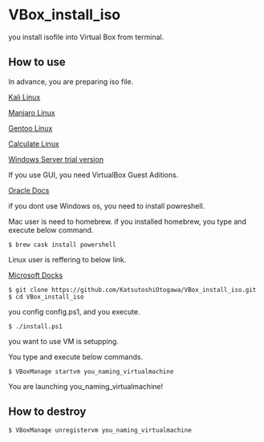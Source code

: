 # VBox_install_iso
you install isofile into Virtual Box from terminal.

## How to use

In advance, you are preparing iso file.

[Kali Linux](https://www.kali.org/)

[Manjaro Linux](https://manjaro.org/)

[Gentoo Linux](https://www.gentoo.org/)

[Calculate Linux](https://www.calculate-linux.org/)

[Windows Server trial version](https://www.microsoft.com/en-US/cloud-platform/windows-server-trial)

If you use GUI, you need VirtualBox Guest Aditions.

[Oracle Docs](https://www.oracle.com/virtualization/technologies/vm/downloads/virtualbox-downloads.html)

if you dont use Windows os, you need to install powreshell.

Mac user is need to homebrew. if you installed homebrew, you type and execute below command.
```
$ brew cask install powershell
```

Linux user is reffering to below link.

[Microsoft Docks](https://docs.microsoft.com/en-US/powershell/scripting/install/installing-powershell-core-on-linux?view=powershell-7)

```
$ git clone https://github.com/KatsutoshiOtogawa/VBox_install_iso.git
$ cd VBox_install_iso
```
you config config.ps1, and you execute.

```
$ ./install.ps1
```

you want to use VM is setupping.

You type and execute below commands.
```
$ VBoxManage startvm you_naming_virtualmachine
```
You are launching you_naming_virtualmachine!

## How to destroy 
```
$ VBoxManage unregistervm you_naming_virtualmachine
```
